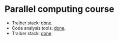 # Parallel computing course

- Traiber stack: [done](./first-task).
- Code analysis tools: [done](./second-task).
- Traiber stack: [done](./first-task).
